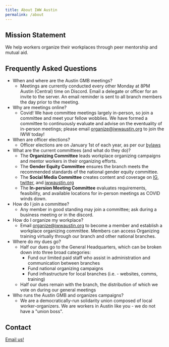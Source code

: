 ```yaml
---
title: About IWW Austin
permalink: /about
---
```


## Mission Statement
We help workers organize their workplaces through peer mentorship and mutual aid.

## Frequently Asked Questions
- When and where are the Austin GMB meetings?
    - Meetings are currently conducted every other Monday at 8PM Austin (Central) time on Discord.  Email a delegate or 
    officer for an invite to the server.  An email reminder is sent to all branch members the day prior to the meeting.
- Why are meetings online?
    - Covid!  We have committee meetings largely in-person, so join a committee and meet your fellow wobblies.  We have 
    formed a committee to continuously evaluate and advise on the eventuality of in-person meetings; please email 
    [organize@iwwaustin.org](mailto:organize@iwwaustin.org) to join the IWW today!
- When are officer elections?
    - Officer elections are on January 1st of each year, as per our [bylaws](https://github.com/iwwaustin/documents/blob/master/Bylaws.md)
- What are the current committees (and what do they do)?
    - The **Organizing Committee** leads workplace organizing campaigns and mentor workers in their organizing efforts.
    - The **Gender Equity Committee** ensures the branch meets the recommended standards of the national gender equity
    committee.
    - The **Social Media Committee** creates content and coverage on [IG](https://www.instagram.com/iww.atx), 
    [twitter](https://twitter.com/iwwatx), and [iwwaustin.org](https://iwwaustin.org)
    - The **In-persion Meeting Committee** evaluates requirements, feasibility, and available locations for in-person 
    meetings as COVID winds down.
- How do I join a committee?
    - Any member in good standing may join a committee; ask during a business meeting or in the discord.
- How do I organize my workplace?
    - Email [organize@iwwaustin.org](mailto:organize@iwwaustin.org) to become a member and establish a workplace 
    organizing committee.  Members can access Organizing training virtually through our branch and other national 
    branches.
- Where do my dues go?
    - Half our dues go to the General Headquarters, which can be broken down into three broad categories:
        - Fund our limited paid staff who assist in administration and communication between branches
        - Fund national organizing campaigns
        - Fund infrastructure for local branches (i.e. - websites, comms, training)
    - Half our dues remain with the branch, the distribution of which we vote on during our general meetings
- Who runs the Austin GMB and organizes campaigns?
    - We are a democratically-run solidarity union composed of local worker-organizers.  We are workers in Austin like
    you - we do not have a "union boss".

## Contact
[Email us!](mailto:organize@iwwaustin.org)